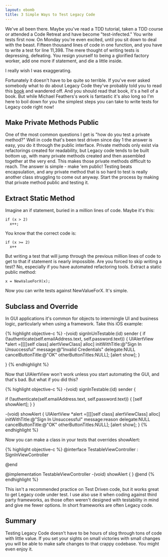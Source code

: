```yaml
---
layout: ebomb
title: 3 Simple Ways to Test Legacy Code
---
```


We've all been there. Maybe you've read a TDD tutorial, taken a TDD course or attended a Code Retreat and have become "test-infected." You write tests first now. On Monday you're even excited, until you sit down to deal with the beast. Fifteen thousand lines of code in one function, and you have to write a test for line 11,398. The mere thought of writing tests is depressing, defeating. You resign yourself to being a glorified factory worker, add one more if statement, and die a little inside.

I really wish I was exaggerating.

Fortunately it doesn't have to be quite so terrible. If you've ever asked somebody what to do about Legacy Code they've probably told you to read this [book](http://www.amazon.com/s/ref=nb_sb_ss_c_0_16?url=search-alias%3Dstripbooks&field-keywords=working%20effectively%20with%20legacy%20code&sprefix=working+effectiv%2Caps%2C169) and wandered off. And you should read that book, it's a hell of a book. But while Michael Feathers's work is fantastic it's also long so I'm here to boil down for you the simplest steps you can take to write tests for Legacy code right now!

## Make Private Methods Public
One of the most common questions I get is "how do you test a private method?" Well in code that's been test driven since day 1 the answer is easy, you do it through the public interface. Private methods only exist via refactorings created for readability, but Legacy code tends to be built bottom up, with many private methods created and then assembled together at the very end.  This makes those private methods difficult to reach. The answer is simple - make 'em public! Testing beats encapsulation, and any private method that is so hard to test is really another class struggling to come out anyway. Start the process by making that private method public and testing it.

## Extract Static Method
Imagine an if statement, buried in a million lines of code.  Maybe it's this:

```
if (x > 2)
  x++;
```

You know that the correct code is:

```
if (x >= 2)
  x++
```

But writing a test that will jump through the previous million lines of code to get to that if statement is nearly impossible. Are you forced to skip writing a test? No, especially if you have automated refactoring tools. Extract a static public method:

```
x = NewValueForX(x);
```

Now you can write tests against NewValueForX.  It's simple.

## Subclass and Override
In GUI applications it's common for objects to intermingle UI and business logic, particularly when using a framework. Take this iOS example:

{% highlight objective-c %}
-(void) signInUnTestable:(id) sender
{
  if (!authenticate(self.emailAddress.text, self.password.text)) {
    UIAlertView *alert =[[[[self class] alertViewClass] alloc] initWithTitle:@"Sign In Unsuccessful"
      message:@"Invalid Credentials"
      delegate:NULL
      cancelButtonTitle:@"OK"
      otherButtonTitles:NULL];
    [alert show];
  }

}
{% endhighlight %}

Now that UIAlertView won't work unless you start automating the GUI, and that's bad. But what if you did this?

{% highlight objective-c %}
-(void) signInTestable:(id) sender
{

  if (!authenticate(self.emailAddress.text, self.password.text)) {
    [self showAlert];
  }
}

-(void) showAlert {
  UIAlertView *alert =[[[[self class] alertViewClass] alloc] initWithTitle:@"Sign In Unsuccessful"
    message:reason
    delegate:NULL
    cancelButtonTitle:@"OK"
    otherButtonTitles:NULL];
  [alert show];
}
{% endhighlight %}

Now you can make a class in your tests that overrides showAlert:

{% highlight objective-c %}
@interface TestableViewController : SignInViewController

@end

@implementation TestableViewController
-(void) showAlert {
}
@end
{% endhighlight %}

This isn't a recommended practice on Test Driven code, but it works great to get Legacy code under test. I use also use it when coding against third party frameworks, as those often weren't designed with testability in mind and give me fewer options. In short frameworks are often Legacy code.

## Summary
Testing Legacy Code doesn't have to be hours of slog through tons of code with little value. If you set your sights on small victories with small changes you will be able to make safe changes to that crappy codebase. You might even enjoy it.
